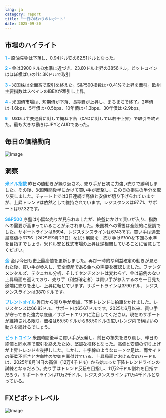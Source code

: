 ```yaml
---
lang: ja
category: report
title: "一日の終わりのレポート"
date: 2025-09-30
---
```



<h2>市場のハイライト</h2>
<strong style="color: #2caef7;">1 - </strong> 原油先物は下落し、0.94ドル安の62.51ドルとなった。

<strong style="color: #2caef7;">2 - </strong> 金は3900ドルの水準に近づき、23.80ドル上昇の3856ドル。ビットコインはほぼ横ばいの114.3Kドルで取引

<strong style="color: #2caef7;">3 - </strong> 米国株は全面高で取引を終えた。S&P500指数は+0.41%で上昇を牽引。欧州主要指数はスペインのIBEXが牽引し上昇。

<strong style="color: #2caef7;">4 - </strong> 米国債市場は、短期債が下落、長期債が上昇し、まちまちで終了。2年債は-1.6bps、5年債は+0.5bps、10年債は+1.3bps、30年債は+2.9bps。

<strong style="color: #2caef7;">5 - </strong> USDは主要通貨に対して概ね下落（CADに対しては若干上昇）で取引を終えた。最も大きな動きはJPYとAUDであった。




<h2>毎日の価格動向</h2>
<img src="https://markleighedu.github.io/img/Sep-2025/30-Sep-2025/price.jpg" alt="Image"/>

<h2>洞察</h2>
<strong style="color: #2caef7;">米ドル指数</strong> 昨日の値動きが繰り返され、売り手が日初に力強い売りで勝利しました。その後、米国時間後半にかけて買い手が反撃し、この日の損失の半分を取り戻しました。チャート上では3日連続で高値と安値が切り下げられていますが、上昇トレンドは依然として維持されています。レジスタンスは97.71、サポートは97.32です。

<strong style="color: #2caef7;">S&P500</strong> 序盤は小幅な売りが見られましたが、終盤にかけて買いが入り、指数への需要が高まっていることが示されました。米国株への需要は全般的に堅調でした。サポートラインは6694、レジスタンスラインは6743です。買い手は過去最高値の6756（2025年9月22日）を試す展開を、売り手は6700を下回る水準を目指すでしょう。米ドル安と株式市場の上昇は逆相関していることに留意してください。

<strong style="color: #2caef7;">金</strong> 金は今日も史上最高値を更新しました。再び一時的な利益確定の動きが見られた後、買い手が参入し、安全資産である金への需要を確認しました。ファンダメンタルズ、テクニカル分析、そしてセンチメントは変わらず、金は前例のない上昇局面を迎えており、売り手（利益確定者）は買い手が参入するのを一目見た途端に売りを出し、上昇に転じています。サポートラインは3790ドル、レジスタンスラインは3870ドルです。

<strong style="color: #2caef7;">ブレントオイル</strong> 昨日から売り手が増加、下落トレンドに拍車をかけました。レジスタンスは66.85ドル、サポートは65.67ドルです。2025年6月以来、買い手が守ってきた強力な底値／サポートエリアに注目してください。現在のサポートが維持される限り、価格は65.50ドルから68.50ドルの広いレンジ内で横ばいの動きを続けるでしょう。

<strong style="color: #2caef7;">ビットコイン</strong> 米国時間後半に買い手が反発し、前日の損失を取り戻し、昨日の終値と同水準で取引を終えたため、堅調な推移となった。高値と安値の切り上げが上昇トレンドを後押しした。しかし、十字線のようなローソク足は、両サイドの優柔不断さと方向性の欠如を裏付けている。上昇局面における次のハードルは、2025年8月14日の高値（12万4千ドル）から始まった下降トレンドラインの試練となるだろう。売り手はトレンド反転を目指し、11万2千ドル割れを目指すだろう。サポートラインは11万2千ドル、レジスタンスラインは11万4千ドルとなっている。



<h2>FXピボットレベル</h2>
<img src="https://markleighedu.github.io/img/Sep-2025/30-Sep-2025/pivot.jpg" alt="Image"/>